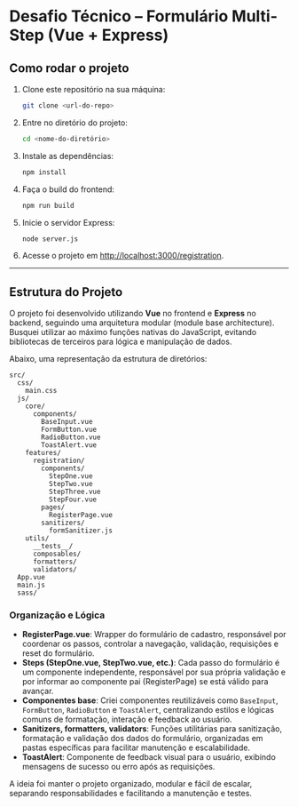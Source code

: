 
# Desafio Técnico – Formulário Multi-Step (Vue + Express)

## Como rodar o projeto

1. Clone este repositório na sua máquina:
   ```bash
   git clone <url-do-repo>
   ```
2. Entre no diretório do projeto:
   ```bash
   cd <nome-do-diretório>
   ```
3. Instale as dependências:
   ```bash
   npm install
   ```
4. Faça o build do frontend:
   ```bash
   npm run build
   ```
5. Inicie o servidor Express:
   ```bash
   node server.js
   ```
6. Acesse o projeto em [http://localhost:3000/registration](http://localhost:3000/registration).

---

## Estrutura do Projeto

O projeto foi desenvolvido utilizando **Vue** no frontend e **Express** no backend, seguindo uma arquitetura modular (module base architecture). Busquei utilizar ao máximo funções nativas do JavaScript, evitando bibliotecas de terceiros para lógica e manipulação de dados.

Abaixo, uma representação da estrutura de diretórios:

```
src/
  css/
    main.css
  js/
    core/
      components/
        BaseInput.vue
        FormButton.vue
        RadioButton.vue
        ToastAlert.vue
    features/
      registration/
        components/
          StepOne.vue
          StepTwo.vue
          StepThree.vue
          StepFour.vue
        pages/
          RegisterPage.vue
        sanitizers/
          formSanitizer.js
    utils/
      __tests__/
      composables/
      formatters/
      validators/
  App.vue
  main.js
  sass/
```

### Organização e Lógica

- **RegisterPage.vue**: Wrapper do formulário de cadastro, responsável por coordenar os passos, controlar a navegação, validação, requisições e reset do formulário.
- **Steps (StepOne.vue, StepTwo.vue, etc.)**: Cada passo do formulário é um componente independente, responsável por sua própria validação e por informar ao componente pai (RegisterPage) se está válido para avançar.
- **Componentes base**: Criei componentes reutilizáveis como `BaseInput`, `FormButton`, `RadioButton` e `ToastAlert`, centralizando estilos e lógicas comuns de formatação, interação e feedback ao usuário.
- **Sanitizers, formatters, validators**: Funções utilitárias para sanitização, formatação e validação dos dados do formulário, organizadas em pastas específicas para facilitar manutenção e escalabilidade.
- **ToastAlert**: Componente de feedback visual para o usuário, exibindo mensagens de sucesso ou erro após as requisições.

A ideia foi manter o projeto organizado, modular e fácil de escalar, separando responsabilidades e facilitando a manutenção e testes.
